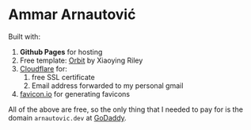 # Ammar Arnautović

Built with:

1. **Github Pages** for hosting
2. Free template: [Orbit](https://themes.3rdwavemedia.com/bootstrap-templates/resume/orbit-free-resume-cv-bootstrap-theme-for-developers/) by Xiaoying Riley
3. [Cloudflare](https://www.cloudflare.com/) for:
   1. free SSL certificate
   2. Email address forwarded to my personal gmail
4. [favicon.io](https://favicon.io) for generating favicons

All of the above are free, so the only thing that I needed to pay for is the domain `arnautovic.dev` at [GoDaddy](https://godaddy.com).